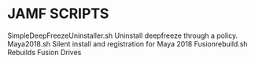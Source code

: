 # JAMF SCRIPTS

SimpleDeepFreezeUninstaller.sh Uninstall deepfreeze through a policy.
Maya2018.sh Silent install and registration for Maya 2018
Fusionrebuild.sh Rebuilds Fusion Drives


